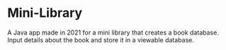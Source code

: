 # Mini-Library
A Java app made in 2021 for a mini library that creates a book database. Input details about the book and store it in a viewable database.
